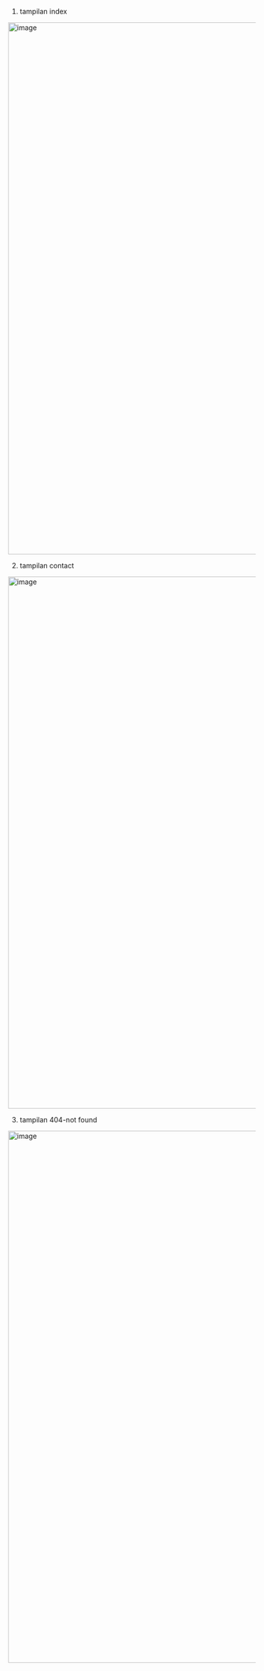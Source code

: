 1. tampilan index

<img width="1920" height="1080" alt="image" src="https://github.com/user-attachments/assets/c09e2917-1faa-4dcb-83f1-e47cdcf6f309" />

2. tampilan contact
   
<img width="1920" height="1080" alt="image" src="https://github.com/user-attachments/assets/bd385f23-d6af-4c24-9592-48a5b4080ac5" />

3. tampilan 404-not found

<img width="1920" height="1080" alt="image" src="https://github.com/user-attachments/assets/37edc707-0b83-43b9-b84e-320b465ab293" />
